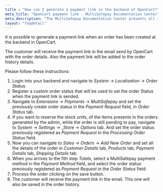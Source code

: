 ```yaml
---
title : "How can I generate a payment link in the backend of OpenCart?"
meta_title: "OpenCart payment link - MultiSafepay Documentation Center"
meta_description: "The MultiSafepay Documentation Center presents all relevant information about our Plugins and API. You can also find support pages for Payment Methods, Tools and General Questions as well as the contact details of our Support and Integration Teams."
layout: "faqdetail"
---
```


It is possible to generate a payment link when an order has been created at the backend in OpenCart. 

The customer will receive the payment link in the email send by OpenCart with the order details. Also the payment link will be added to the order history details. 
 
Please follow these instructions:

1. Login into your backend and navigate to _System_ -> _Localisation_ -> _Order Status_.
2. Register a custom order status that will be used to set the order Status when the payment link is sended.
3. Navigate to _Extensions_ -> _Payments_ -> _MultiSafepay_ and set the previously create order status in the _Payment Request_ field, in _Order Status_ tab.
4. If you want to reserve the stock units, of the items presents in the orders generated by the admin,  while the order is still pending to pay, navigate to _System_ -> _Settings_ -> _Store -> _Options_ tab. And set the order status previously registered as _Payment Request_ in the _Processing Order Status_ field. 
5. Now you can  navigate to _Sales_ -> _Orders_ -> _Add New Order_ and set all the details of the order in _Customer Details_ tab, _Products_ tab, _Payment Details_ tab, _Shipping Details_ tab.
6. When you arrives to the fith step _Totals_, select a MultiSafepay payment method in the _Payment Method_ field, and select the order status previously registered as _Payment Request_ in the _Order Status_ field.
7. Process the order clicking on the save button.
8. The customer will receive the payment link in the email. This one will also be saved in the order history.